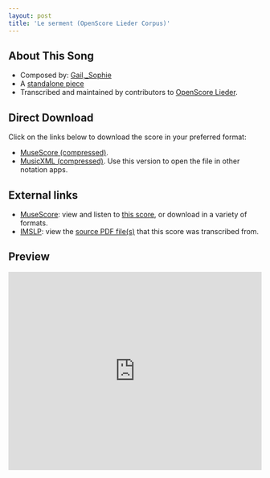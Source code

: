 ```yaml
---
layout: post
title: 'Le serment (OpenScore Lieder Corpus)'
---
```


## About This Song

- Composed by: [Gail,_Sophie](https://fourscoreandmore.org/openscore/lieder/Gail,_Sophie)
- A [standalone piece](https://fourscoreandmore.org/openscore/lieder/Gail,_Sophie/_)
- Transcribed and maintained by contributors to [OpenScore Lieder].

[OpenScore Lieder]: https://musescore.com/openscore-lieder-corpus

## Direct Download

Click on the links below to download the score in your preferred format:
- [MuseScore (compressed)](https://github.com/openscore/lieder/blob/main/scores/Gail,_Sophie/_/Le_serment/lc6604249.mscz?raw=true).
- [MusicXML (compressed)](https://github.com/openscore/lieder/blob/main/scores/Gail,_Sophie/_/Le_serment/lc6604249.mxl?raw=true). Use this version to open the file in other notation apps.

## External links

- [MuseScore]: view and listen to [this score][MuseScore], or download in a variety of formats.
- [IMSLP]: view the [source PDF file(s)][IMSLP] that this score was transcribed from.

[MuseScore]: https://musescore.com/score/6604249
[IMSLP]: https://imslp.org/wiki/Special:ReverseLookup/173063

## Preview

<iframe width="100%" height="394" src="https://musescore.com/openscore-lieder-corpus/scores/6604249/embed" frameborder="0" allowfullscreen allow="autoplay; fullscreen"></iframe>
